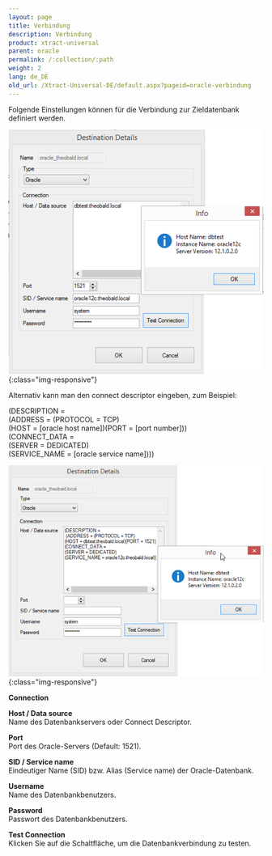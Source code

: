 ```yaml
---
layout: page
title: Verbindung
description: Verbindung
product: xtract-universal
parent: oracle
permalink: /:collection/:path
weight: 2
lang: de_DE
old_url: /Xtract-Universal-DE/default.aspx?pageid=oracle-verbindung
---
```


Folgende Einstellungen können für die Verbindung zur Zieldatenbank definiert werden.

![XU_oracle_connection_test_1](/img/content/XU_oracle_connection_test_1.png){:class="img-responsive"}


Alternativ kann man den connect descriptor eingeben, zum Beispiel:

(DESCRIPTION = <br>
 (ADDRESS = (PROTOCOL = TCP) <br>
(HOST = [oracle host name])(PORT = [port number])) <br>
(CONNECT_DATA = <br>
(SERVER = DEDICATED) <br>
(SERVICE_NAME = [oracle service name])))

![XU_oracle_connection_test_2](/img/content/XU_oracle_connection_test_2.png){:class="img-responsive"}


**Connection**

**Host / Data source**<br>
Name des Datenbankservers oder Connect Descriptor.

**Port**<br>
Port des Oracle-Servers (Default: 1521). 

**SID / Service name**<br>
Eindeutiger Name (SID) bzw. Alias (Service name) der Oracle-Datenbank.

**Username** <br>
Name des Datenbankbenutzers.

**Password**<br>
Passwort des Datenbankbenutzers.
            
**Test Connection**<br>
Klicken Sie auf die Schaltfläche, um die Datenbankverbindung zu testen. 